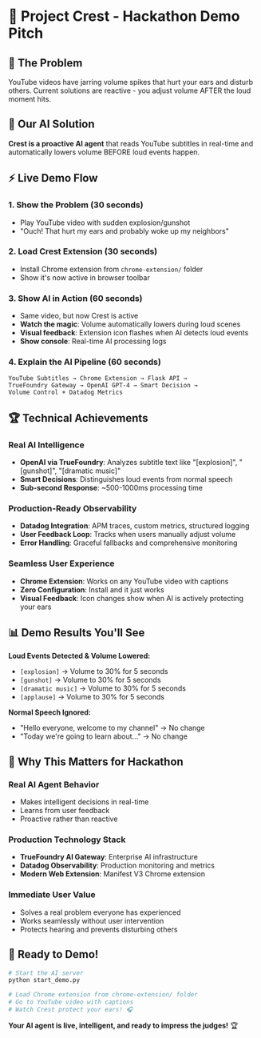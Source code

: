 # 🎯 Project Crest - Hackathon Demo Pitch

## 🚀 **The Problem**
YouTube videos have jarring volume spikes that hurt your ears and disturb others. Current solutions are reactive - you adjust volume AFTER the loud moment hits.

## 🧠 **Our AI Solution**
**Crest is a proactive AI agent** that reads YouTube subtitles in real-time and automatically lowers volume BEFORE loud events happen.

## ⚡ **Live Demo Flow**

### 1. **Show the Problem** (30 seconds)
- Play YouTube video with sudden explosion/gunshot
- "Ouch! That hurt my ears and probably woke up my neighbors"

### 2. **Load Crest Extension** (30 seconds)  
- Install Chrome extension from `chrome-extension/` folder
- Show it's now active in browser toolbar

### 3. **Show AI in Action** (60 seconds)
- Same video, but now Crest is active
- **Watch the magic**: Volume automatically lowers during loud scenes
- **Visual feedback**: Extension icon flashes when AI detects loud events
- **Show console**: Real-time AI processing logs

### 4. **Explain the AI Pipeline** (60 seconds)
```
YouTube Subtitles → Chrome Extension → Flask API → 
TrueFoundry Gateway → OpenAI GPT-4 → Smart Decision → 
Volume Control + Datadog Metrics
```

## 🏆 **Technical Achievements**

### **Real AI Intelligence**
- **OpenAI via TrueFoundry**: Analyzes subtitle text like "[explosion]", "[gunshot]", "[dramatic music]"
- **Smart Decisions**: Distinguishes loud events from normal speech
- **Sub-second Response**: ~500-1000ms processing time

### **Production-Ready Observability**  
- **Datadog Integration**: APM traces, custom metrics, structured logging
- **User Feedback Loop**: Tracks when users manually adjust volume
- **Error Handling**: Graceful fallbacks and comprehensive monitoring

### **Seamless User Experience**
- **Chrome Extension**: Works on any YouTube video with captions
- **Zero Configuration**: Install and it just works
- **Visual Feedback**: Icon changes show when AI is actively protecting your ears

## 📊 **Demo Results You'll See**

**Loud Events Detected & Volume Lowered:**
- `[explosion]` → Volume to 30% for 5 seconds
- `[gunshot]` → Volume to 30% for 5 seconds  
- `[dramatic music]` → Volume to 30% for 5 seconds
- `[applause]` → Volume to 30% for 5 seconds

**Normal Speech Ignored:**
- "Hello everyone, welcome to my channel" → No change
- "Today we're going to learn about..." → No change

## 🎯 **Why This Matters for Hackathon**

### **Real AI Agent Behavior**
- Makes intelligent decisions in real-time
- Learns from user feedback
- Proactive rather than reactive

### **Production Technology Stack**
- **TrueFoundry AI Gateway**: Enterprise AI infrastructure
- **Datadog Observability**: Production monitoring and metrics
- **Modern Web Extension**: Manifest V3 Chrome extension

### **Immediate User Value**
- Solves a real problem everyone has experienced
- Works seamlessly without user intervention
- Protects hearing and prevents disturbing others

## 🚀 **Ready to Demo!**

```bash
# Start the AI server
python start_demo.py

# Load Chrome extension from chrome-extension/ folder
# Go to YouTube video with captions
# Watch Crest protect your ears! 🎧
```

**Your AI agent is live, intelligent, and ready to impress the judges!** 🏆